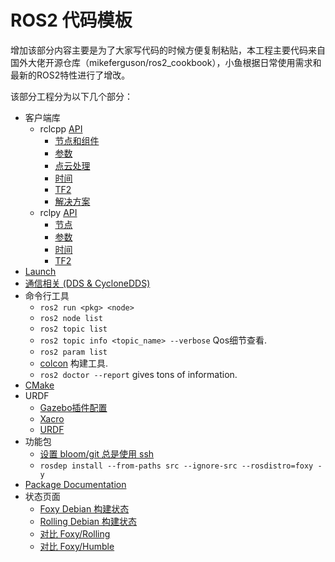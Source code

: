 # ROS2 代码模板

增加该部分内容主要是为了大家写代码的时候方便复制粘贴，本工程主要代码来自国外大佬开源仓库（mikeferguson/ros2_cookbook），小鱼根据日常使用需求和最新的ROS2特性进行了增改。

该部分工程分为以下几个部分：

 * 客户端库
   * rclcpp [API](http://docs.ros2.org/latest/api/rclcpp/)
     * [节点和组件](codebook/rclcpp/nodes.md)
     * [参数](codebook/rclcpp/parameters.md)
     * [点云处理](codebook/rclcpp/pcl.md)
     * [时间](codebook/rclcpp/time.md)
     * [TF2](codebook/rclcpp/tf2.md)
     * [解决方案](codebook/rclcpp/workarounds.md)
   * rclpy [API](http://docs.ros2.org/latest/api/rclpy/)
     * [节点](codebook/rclpy/nodes.md)
     * [参数](codebook/rclpy/parameters.md)
     * [时间](codebook/rclpy/time.md)
     * [TF2](codebook/rclpy/tf2.md)
 * [Launch](codebook/pages/launch.md)
 * [通信相关 (DDS & CycloneDDS)](codebook/pages/networking.md)
 * 命令行工具
   * ```ros2 run <pkg> <node>```
   * ```ros2 node list```
   * ```ros2 topic list```
   * ```ros2 topic info <topic_name> --verbose``` Qos细节查看.
   * ```ros2 param list```
   * [colcon](codebook/pages/colcon.md) 构建工具.
   * ```ros2 doctor --report``` gives tons of information.
* [CMake](codebook/pages/cmake.md)
* URDF
   * [Gazebo插件配置](codebook/urdf/gazebo_plugins.md) 
   * [Xacro](codebook/urdf/xacro.md) 
   * [URDF](codebook/urdf/urdf.md) 
* 功能包
   * [设置 bloom/git 总是使用 ssh](https://answers.ros.org/question/234494/diagnosing-issues-with-bloom-github-two-factor-authentication/)
   * `rosdep install --from-paths src --ignore-src --rosdistro=foxy -y`
* [Package Documentation](codebook/pages/packages.md)
* 状态页面
  * [Foxy Debian 构建状态](http://repo.ros2.org/status_page/ros_foxy_default.html)
  * [Rolling Debian 构建状态](http://repo.ros2.org/status_page/ros_rolling_default.html)
  * [对比 Foxy/Rolling](http://repo.ros2.org/status_page/compare_foxy_rolling.html)
  * [对比 Foxy/Humble](http://repo.ros2.org/status_page/compare_foxy_humble.html)


